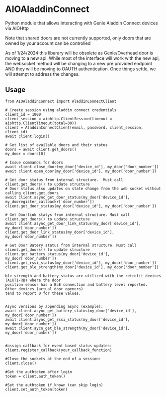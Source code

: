 # AIOAladdinConnect
Python module that allows interacting with Genie Aladdin Connect devices via AIOHttp

Note that shared doors are not currently supported, only doors that are owned by your account can be controlled

As of 1/24/2024 this libarary will be obsolete as Genie/Overhead door is moving to a new api.  While most of the interface will
work with the new api, the websocket method will be changing to a new pre provided endpoint AND they will be moving to OAUTH 
authentication.  Once things settle, we will attempt to address the changes.

## Usage
```
from AIOAladdinConnect import AladdinConnectClient

# Create session using aladdin connect credentials
client_id = 1000
client_session = aiohttp.ClientSession(timeout = aiohttp.ClientTimeout(total=30))
client = AladdinConnectClient(email, password, client_session, client_id)
await client.login()

# Get list of available doors and their status
doors = await client.get_doors()
my_door = doors[0]

# Issue commands for doors
await client.close_door(my_door['device_id'], my_door['door_number'])
await client.open_door(my_door['device_id'], my_door['door_number'])

# Get door status from internal structure.  Must call client.get_doors() to update structure
# Door status also updates on state change from the web socket without calling client.get_doors
await client.async_get_door_status(my_door['device_id'], my_dooregister_callbackr['door_number'])
client.get_door_status(my_door['device_id'], my_door['door_number'])

# Get Doorlink statys from internal structure. Must call client.get_doors() to update structure
await client.async_get_door_link_status(my_door['device_id'], my_door['door_number'])
client.get_door_link_status(my_door['device_id'], my_door['door_number'])

# Get Door Batery status from internal structure. Must call client.get_doors() to update structure
client.get_battery_status(my_door['device_id'], my_door['door_number'])
client.get_rssi_status(my_door['device_id'], my_door['door_number'])
client.get_ble_strength(my_door['device_id'], my_door['door_number'])

ble_strength and battery_status are utilized with the retrofit devices (ALKT1-RB) where the door 
position sensor has a BLE connection and battery level reported.  Other devices (actual door openers)
tend to report 0 for these values.


Async versions by appending async (example):
await client.async_get_battery_status(my_door['device_id'], my_door['door_number'])
await client.async_get_rssi_status(my_door['device_id'], my_door['door_number'])
await client.aycn_get_ble_strength(my_door['device_id'], my_door['door_number'])


#assign callback for event based status updates:
client.register_callback(your_callback_function)

#Close the sockets at the end of a session:
client.close()

#Get the authtoken after login
token = client.auth_token()

#Set the authtoken if known (can skip login)
client.set_auth_token(token)

```


